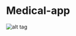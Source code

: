 # Medical-app

![alt tag](https://github.com/james-ciclitira/Uvita-medical-app/blob/master/flow.png?raw=true)
